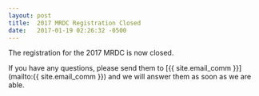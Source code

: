 ```yaml
---
layout: post
title:  2017 MRDC Registration Closed
date:   2017-01-19 02:26:32 -0500
---
```


The registration for the 2017 MRDC is now closed.

If you have any questions, please send them to [{{ site.email_comm }}](mailto:{{ site.email_comm }}) and we will answer them as soon as we are able.


